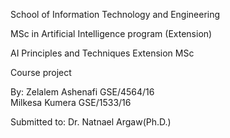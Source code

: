  

School of Information Technology and Engineering

MSc in Artificial Intelligence program (Extension)

AI Principles and Techniques Extension MSc 

Course project


By: Zelalem Ashenafi	GSE/4564/16 <br>
    Milkesa Kumera    GSE/1533/16
    
Submitted to: Dr. Natnael Argaw(Ph.D.)
